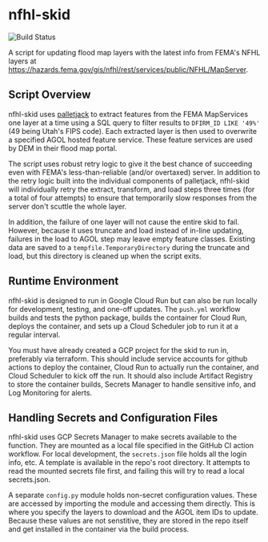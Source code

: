 # nfhl-skid

![Build Status](https://github.com/agrc/nfhl-skid/workflows/Build%20and%20Test/badge.svg)

A script for updating flood map layers with the latest info from FEMA's NFHL layers at <https://hazards.fema.gov/gis/nfhl/rest/services/public/NFHL/MapServer>.

## Script Overview

nfhl-skid uses [palletjack](https://github.com/agrc/palletjack) to extract features from the FEMA MapServices one layer at a time using a SQL query to filter results to `DFIRM_ID LIKE '49%'` (49 being Utah's FIPS code). Each extracted layer is then used to overwrite a specified AGOL hosted feature service. These feature services are used by DEM in their flood map portal.

The script uses robust retry logic to give it the best chance of succeeding even with FEMA's less-than-reliable (and/or overtaxed) server. In addition to the retry logic built into the individual components of palletjack, nfhl-skid will individually retry the extract, transform, and load steps three times (for a total of four attempts) to ensure that temporarily slow responses from the server don't scuttle the whole layer.

In addition, the failure of one layer will not cause the entire skid to fail. However, because it uses truncate and load instead of in-line updating, failures in the load to AGOL step may leave empty feature classes. Existing data are saved to a `tempfile.TemporaryDirectory` during the truncate and load, but this directory is cleaned up when the script exits.

## Runtime Environment

nfhl-skid is designed to run in Google Cloud Run but can also be run locally for development, testing, and one-off updates. The `push.yml` workflow builds and tests the python package, builds the container for Cloud Run, deploys the container, and sets up a Cloud Scheduler job to run it at a regular interval.

You must have already created a GCP project for the skid to run in, preferably via terraform. This should include service accounts for github actions to deploy the container, Cloud Run to actually run the container, and Cloud Scheduler to kick off the run. It should also include Artifact Registry to store the container builds, Secrets Manager to handle sensitive info, and Log Monitoring for alerts.

## Handling Secrets and Configuration Files

nfhl-skid uses GCP Secrets Manager to make secrets available to the function. They are mounted as a local file specified in the GitHub CI action workflow. For local development, the `secrets.json` file holds all the login info, etc. A template is available in the repo's root directory. It attempts to read the mounted secrets file first, and failing this will try to read a local secrets.json.

A separate `config.py` module holds non-secret configuration values. These are accessed by importing the module and accessing them directly. This is where you specify the layers to download and the AGOL item IDs to update. Because these values are not senstitive, they are stored in the repo itself and get installed in the container via the build process.
